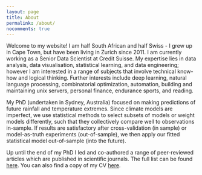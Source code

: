 ```yaml
---
layout: page
title: About
permalink: /about/
nocomments: true
---
```

Welcome to my website! I am half South African and half Swiss - I grew up in Cape Town, but have been living in Zurich since 2011. I am currently working as a Senior Data Scientist at Credit Suisse. My expertise lies in data analysis, data visualisation, statistical learning, and data engineering; however I am interested in a range of subjects that involve technical know-how and logical thinking. Further interests include deep learning, natural language processing, combinatorial optimization, automation, building and maintaining unix servers, personal finance, endurance sports, and reading. 

<!-- My current research investigates how human activity (through our greenhouse-gas emissions) has contributed to the frequency and nature of weather extremes. Answers to these questions can be reached by analysing output from climate models run under a range of climate scenarios forced with specific concentrations of greenhouse gases - some representative of a theoretical world supposing humans had never interfered with the climate system. Solving the problem relies on credible climate model simulations in periods where we have poor observations (e.g. 150 years ago when the climate was "natural"). However, since climate models are imperfect, we use statistical methods to select subsets of models or weight models differently, such that they collectively compare well to observations in-sample. If results are satisfactory after cross-validation (in sample) or model-as-truth experiments (out-of-sample), we then apply our fitted statistical model out-of-sample into unknown territory! -->

My PhD (undertaken in Sydney, Australia) focused on making predictions of future rainfall and temperature extremes. Since climate models are imperfect, we use statistical methods to select subsets of models or weight models differently, such that they collectively compare well to observations in-sample. If results are satisfactory after cross-validation (in sample) or model-as-truth experiments (out-of-sample), we then apply our fitted statistical model out-of-sample (into the future). 

Up until the end of my PhD I led and co-authored a range of peer-reviewed articles which are published in scientific journals. The full list can be found [here](../publications).
You can also find a copy of my CV [here](https://docs.google.com/document/d/1L71CJb1tgX40OEZzY1ReI2hjKN5Y9JVrQTCUZhpr52A/edit?usp=sharing).


